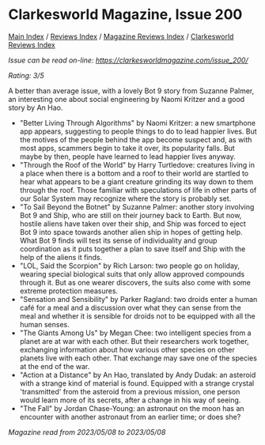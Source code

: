 # Clarkesworld Magazine, Issue 200

[Main Index](../../../README.md) / [Reviews Index](../../README.md) / [Magazine Reviews Index](../README.md) / [Clarkesworld Reviews Index](README.md)

*Issue can be read on-line: <https://clarkesworldmagazine.com/issue_200/>*

*Rating: 3/5*

A better than average issue, with a lovely Bot 9 story from Suzanne Palmer, an interesting one about social engineering by Naomi Kritzer and a good story by An Hao.

- "Better Living Through Algorithms" by Naomi Kritzer: a new smartphone app appears, suggesting to people things to do to lead happier lives. But the motives of the people behind the app become suspect and, as with most apps, scammers begin to take it over, its popularity falls. But maybe by then, people have learned to lead happier lives anyway.
- "Through the Roof of the World" by Harry Turtledove: creatures living in a place when there is a bottom and a roof to their world are startled to hear what appears to be a giant creature grinding its way down to them through the roof. Those familiar with speculations of life in other parts of our Solar System may recognize where the story is probably set.
- "To Sail Beyond the Botnet" by Suzanne Palmer: another story involving Bot 9 and Ship, who are still on their journey back to Earth. But now, hostile aliens have taken over their ship, and Ship was forced to eject Bot 9 into space towards another alien ship in hopes of getting help. What Bot 9 finds will test its sense of individuality and group coordination as it puts together a plan to save itself and Ship with the help of the aliens it finds.
- "LOL, Said the Scorpion" by Rich Larson: two people go on holiday, wearing special biological suits that only allow approved compounds through it. But as one wearer discovers, the suits also come with some extreme protection measures.
- "Sensation and Sensibility" by Parker Ragland: two droids enter a human café for a meal and a discussion over what they can sense from the meal and whether it is sensible for droids not to be equipped with all the human senses.
- "The Giants Among Us" by Megan Chee: two intelligent species from a planet are at war with each other. But their researchers work together, exchanging information about how various other species on other planets live with each other. That exchange may save one of the species at the end of the war.
- "Action at a Distance" by An Hao, translated by Andy Dudak: an asteroid with a strange kind of material is found. Equipped with a strange crystal 'transmitted' from the asteroid from a previous mission, one person would learn more of its secrets, after a change in his way of seeing.
- "The Fall" by Jordan Chase-Young: an astronaut on the moon has an encounter with another astronaut from an earlier time; or does she?

*Magazine read from 2023/05/08 to 2023/05/08*
